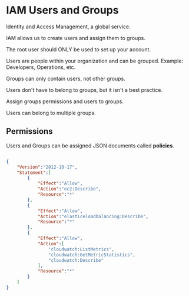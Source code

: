 # IAM Users and Groups

Identity and Access Management, a global service.

IAM allows us to create users and assign them to groups. 

The root user should ONLY be used to set up your account. 

Users are people within your organization and can be grouped. Example: Developers, Operations, etc.

Groups can only contain users, not other groups. 

Users don't have to belong to groups, but it isn't a best practice. 

Assign groups permissions and users to groups.

Users can belong to multiple groups. 

## Permissions

Users and Groups can be assigned JSON documents called **policies**. 

```json

{
    "Version":"2012-10-17",
    "Statement":[
        {
            "Effect":"Allow",
            "Action":"ec2:Describe",
            "Resource":"*"
        },
        {
            "Effect":"Allow",
            "Action":"elasticeloadbalancing:Describe",
            "Resource":"*"
        },
        {
            "Effect":"Allow",
            "Action":[
                "cloudwatch:ListMetrics",
                "cloudwatch:GetMetricStatistics",
                "cloudwatch:Describe"
            ],
            "Resource":"*"
        }
    ]
}
```

